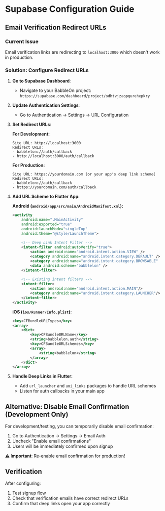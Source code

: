 # Supabase Configuration Guide

## Email Verification Redirect URLs

### Current Issue
Email verification links are redirecting to `localhost:3000` which doesn't work in production.

### Solution: Configure Redirect URLs

1. **Go to Supabase Dashboard**:
   - Navigate to your BabbleOn project: `https://supabase.com/dashboard/project/odhtvjzaopqurehepkry`

2. **Update Authentication Settings**:
   - Go to Authentication → Settings → URL Configuration
   
3. **Set Redirect URLs**:
   
   **For Development:**
   ```
   Site URL: http://localhost:3000
   Redirect URLs: 
   - babblelon://auth/callback
   - http://localhost:3000/auth/callback
   ```
   
   **For Production:**
   ```
   Site URL: https://yourdomain.com (or your app's deep link scheme)
   Redirect URLs:
   - babblelon://auth/callback
   - https://yourdomain.com/auth/callback
   ```

4. **Add URL Scheme to Flutter App**:
   
   **Android (`android/app/src/main/AndroidManifest.xml`):**
   ```xml
   <activity
       android:name=".MainActivity"
       android:exported="true"
       android:launchMode="singleTop"
       android:theme="@style/LaunchTheme">
       
       <!-- Deep Link Intent Filter -->
       <intent-filter android:autoVerify="true">
           <action android:name="android.intent.action.VIEW" />
           <category android:name="android.intent.category.DEFAULT" />
           <category android:name="android.intent.category.BROWSABLE" />
           <data android:scheme="babblelon" />
       </intent-filter>
       
       <!-- Existing intent filters -->
       <intent-filter>
           <action android:name="android.intent.action.MAIN"/>
           <category android:name="android.intent.category.LAUNCHER"/>
       </intent-filter>
   </activity>
   ```
   
   **iOS (`ios/Runner/Info.plist`):**
   ```xml
   <key>CFBundleURLTypes</key>
   <array>
       <dict>
           <key>CFBundleURLName</key>
           <string>babblelon.auth</string>
           <key>CFBundleURLSchemes</key>
           <array>
               <string>babblelon</string>
           </array>
       </dict>
   </array>
   ```

5. **Handle Deep Links in Flutter**:
   - Add `url_launcher` and `uni_links` packages to handle URL schemes
   - Listen for auth callbacks in your main app

## Alternative: Disable Email Confirmation (Development Only)

For development/testing, you can temporarily disable email confirmation:

1. Go to Authentication → Settings → Email Auth
2. Uncheck "Enable email confirmations"
3. Users will be immediately confirmed upon signup

**⚠️ Important**: Re-enable email confirmation for production!

## Verification

After configuring:
1. Test signup flow
2. Check that verification emails have correct redirect URLs
3. Confirm that deep links open your app correctly